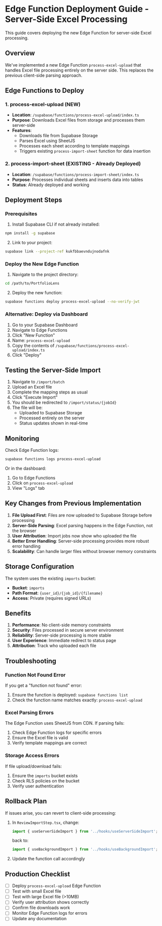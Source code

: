# Edge Function Deployment Guide - Server-Side Excel Processing

This guide covers deploying the new Edge Function for server-side Excel processing.

## Overview

We've implemented a new Edge Function `process-excel-upload` that handles Excel file processing entirely on the server side. This replaces the previous client-side parsing approach.

## Edge Functions to Deploy

### 1. process-excel-upload (NEW)
- **Location**: `/supabase/functions/process-excel-upload/index.ts`
- **Purpose**: Downloads Excel files from storage and processes them server-side
- **Features**:
  - Downloads file from Supabase Storage
  - Parses Excel using SheetJS
  - Processes each sheet according to template mappings
  - Triggers existing `process-import-sheet` function for data insertion

### 2. process-import-sheet (EXISTING - Already Deployed)
- **Location**: `/supabase/functions/process-import-sheet/index.ts`
- **Purpose**: Processes individual sheets and inserts data into tables
- **Status**: Already deployed and working

## Deployment Steps

### Prerequisites
1. Install Supabase CLI if not already installed:
```bash
npm install -g supabase
```

2. Link to your project:
```bash
supabase link --project-ref kukfbbaevndujnodafnk
```

### Deploy the New Edge Function

1. Navigate to the project directory:
```bash
cd /path/to/PortfolioLens
```

2. Deploy the new function:
```bash
supabase functions deploy process-excel-upload --no-verify-jwt
```

### Alternative: Deploy via Dashboard

1. Go to your Supabase Dashboard
2. Navigate to Edge Functions
3. Click "New Function"
4. Name: `process-excel-upload`
5. Copy the contents of `/supabase/functions/process-excel-upload/index.ts`
6. Click "Deploy"

## Testing the Server-Side Import

1. Navigate to `/import/batch`
2. Upload an Excel file
3. Complete the mapping steps as usual
4. Click "Execute Import"
5. You should be redirected to `/import/status/{jobId}`
6. The file will be:
   - Uploaded to Supabase Storage
   - Processed entirely on the server
   - Status updates shown in real-time

## Monitoring

Check Edge Function logs:
```bash
supabase functions logs process-excel-upload
```

Or in the dashboard:
1. Go to Edge Functions
2. Click on `process-excel-upload`
3. View "Logs" tab

## Key Changes from Previous Implementation

1. **File Upload First**: Files are now uploaded to Supabase Storage before processing
2. **Server-Side Parsing**: Excel parsing happens in the Edge Function, not the browser
3. **User Attribution**: Import jobs now show who uploaded the file
4. **Better Error Handling**: Server-side processing provides more robust error handling
5. **Scalability**: Can handle larger files without browser memory constraints

## Storage Configuration

The system uses the existing `imports` bucket:
- **Bucket**: `imports`
- **Path Format**: `{user_id}/{job_id}/{filename}`
- **Access**: Private (requires signed URLs)

## Benefits

1. **Performance**: No client-side memory constraints
2. **Security**: Files processed in secure server environment
3. **Reliability**: Server-side processing is more stable
4. **User Experience**: Immediate redirect to status page
5. **Attribution**: Track who uploaded each file

## Troubleshooting

### Function Not Found Error
If you get a "function not found" error:
1. Ensure the function is deployed: `supabase functions list`
2. Check the function name matches exactly: `process-excel-upload`

### Excel Parsing Errors
The Edge Function uses SheetJS from CDN. If parsing fails:
1. Check Edge Function logs for specific errors
2. Ensure the Excel file is valid
3. Verify template mappings are correct

### Storage Access Errors
If file upload/download fails:
1. Ensure the `imports` bucket exists
2. Check RLS policies on the bucket
3. Verify user authentication

## Rollback Plan

If issues arise, you can revert to client-side processing:
1. In `ReviewImportStep.tsx`, change:
   ```typescript
   import { useServerSideImport } from '../hooks/useServerSideImport';
   ```
   back to:
   ```typescript
   import { useBackgroundImport } from '../hooks/useBackgroundImport';
   ```
2. Update the function call accordingly

## Production Checklist

- [ ] Deploy `process-excel-upload` Edge Function
- [ ] Test with small Excel file
- [ ] Test with large Excel file (>10MB)
- [ ] Verify user attribution shows correctly
- [ ] Confirm file downloads work
- [ ] Monitor Edge Function logs for errors
- [ ] Update any documentation